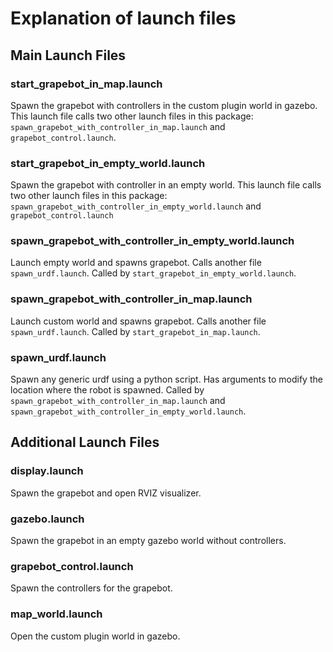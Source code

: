 # Explanation of launch files

## Main Launch Files

### start_grapebot_in_map.launch

Spawn the grapebot with controllers in the custom plugin world in gazebo. This launch file calls two other launch files in this package: `spawn_grapebot_with_controller_in_map.launch` and `grapebot_control.launch`.

### start_grapebot_in_empty_world.launch

Spawn the grapebot with controller in an empty world. This launch file calls two other launch files in this package: `spawn_grapebot_with_controller_in_empty_world.launch` and `grapebot_control.launch`

### spawn_grapebot_with_controller_in_empty_world.launch

Launch empty world and spawns grapebot. Calls another file `spawn_urdf.launch`. Called by `start_grapebot_in_empty_world.launch`.

### spawn_grapebot_with_controller_in_map.launch

Launch custom world and spawns grapebot. Calls another file `spawn_urdf.launch`. Called by `start_grapebot_in_map.launch`.

### spawn_urdf.launch

Spawn any generic urdf using a python script. Has arguments to modify the location where the robot is spawned. Called by `spawn_grapebot_with_controller_in_map.launch` and `spawn_grapebot_with_controller_in_empty_world.launch`.

## Additional Launch Files

### display.launch

Spawn the grapebot and open RVIZ visualizer.

### gazebo.launch

Spawn the grapebot in an empty gazebo world without controllers.

### grapebot_control.launch

Spawn the controllers for the grapebot.

### map_world.launch

Open the custom plugin world in gazebo. 